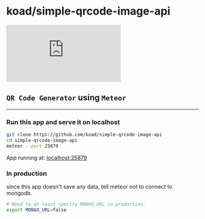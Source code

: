 # koad/simple-qrcode-image-api

[![Matrix](https://img.shields.io/matrix/simple-qrcode-image:koad.sh?label=simple-qrcode-image:koad.sh&logo=matrix&server_fqdn=matrix.koad.sh)](https://matrix.to/#/#simple-qrcode-image-api:koad.sh)

## `QR Code Generator` using ``Meteor``
---

### Run this app and serve it on localhost
```bash
git clone https://github.com/koad/simple-qrcode-image-api
cd simple-qrcode-image-api
meteor --port 25879
```
App running at: [localhost:25879](http://localhost:25879) 


### In production

since this app doesn't save any data, tell meteor not to connect to mongodb.
```bash
# Need to at least specify MONGO_URL in production.
export MONGO_URL=false
```
